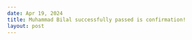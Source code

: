 ```yaml
---
date: Apr 19, 2024
title: Muhammad Bilal successfully passed is confirmation!
layout: post
---
```


